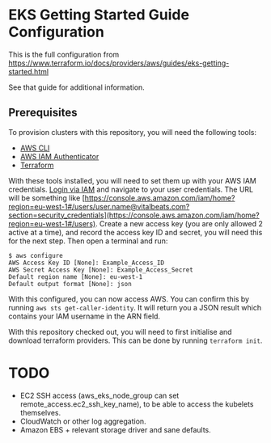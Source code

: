 # EKS Getting Started Guide Configuration

This is the full configuration from https://www.terraform.io/docs/providers/aws/guides/eks-getting-started.html

See that guide for additional information.

## Prerequisites

To provision clusters with this repository, you will need the following tools:

- [AWS CLI](https://docs.aws.amazon.com/cli/latest/userguide/install-cliv2.html)
- [AWS IAM Authenticator](https://docs.aws.amazon.com/eks/latest/userguide/install-aws-iam-authenticator.html)
- [Terraform](https://www.terraform.io/downloads.html)

With these tools installed, you will need to set them up with your AWS IAM credentials. [Login via IAM](https://vitalbeats-engineering.signin.aws.amazon.com/console) and navigate to your user credentials. The URL will be something like [https://console.aws.amazon.com/iam/home?region=eu-west-1#/users/user.name@vitalbeats.com?section=security_credentials](https://console.aws.amazon.com/iam/home?region=eu-west-1#/users). Create a new access key (you are only allowed 2 active at a time), and record the access key ID and secret, you will need this for the next step. Then open a terminal and run:

```
$ aws configure
AWS Access Key ID [None]: Example_Access_ID
AWS Secret Access Key [None]: Example_Access_Secret
Default region name [None]: eu-west-1
Default output format [None]: json
```

With this configured, you can now access AWS. You can confirm this by running `aws sts get-caller-identity`. It will return you a JSON result which contains your IAM username in the ARN field.

With this repository checked out, you will need to first initialise and download terraform providers. This can be done by running `terraform init`.

# TODO

- EC2 SSH access (aws_eks_node_group can set remote_access.ec2_ssh_key_name), to be able to access the kubelets themselves.
- CloudWatch or other log aggregation.
- Amazon EBS + relevant storage driver and sane defaults.
